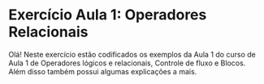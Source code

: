 # Exercício Aula 1: Operadores Relacionais

Olá! Neste exercício estão codificados os exemplos da Aula 1 do curso de Aula 1 de Operadores lógicos e relacionais, Controle de fluxo e Blocos. Além disso também possui algumas explicações a mais.
